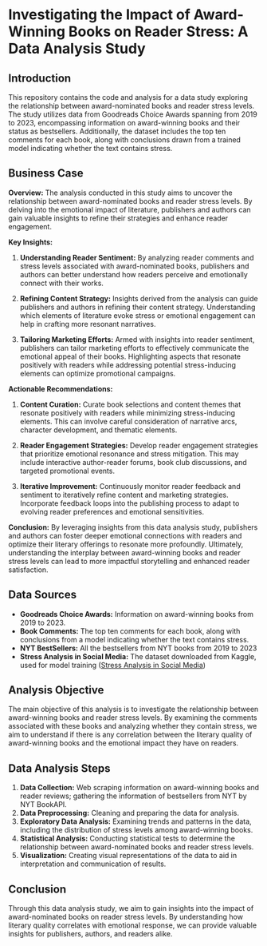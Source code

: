 # Investigating the Impact of Award-Winning Books on Reader Stress: A Data Analysis Study

## Introduction
This repository contains the code and analysis for a data study exploring the relationship between award-nominated books and reader stress levels. The study utilizes data from Goodreads Choice Awards spanning from 2019 to 2023, encompassing information on award-winning books and their status as bestsellers. Additionally, the dataset includes the top ten comments for each book, along with conclusions drawn from a trained model indicating whether the text contains stress.

## Business Case
**Overview:**
The analysis conducted in this study aims to uncover the relationship between award-nominated books and reader stress levels. By delving into the emotional impact of literature, publishers and authors can gain valuable insights to refine their strategies and enhance reader engagement.

**Key Insights:**
1. **Understanding Reader Sentiment:** By analyzing reader comments and stress levels associated with award-nominated books, publishers and authors can better understand how readers perceive and emotionally connect with their works.
  
2. **Refining Content Strategy:** Insights derived from the analysis can guide publishers and authors in refining their content strategy. Understanding which elements of literature evoke stress or emotional engagement can help in crafting more resonant narratives.

3. **Tailoring Marketing Efforts:** Armed with insights into reader sentiment, publishers can tailor marketing efforts to effectively communicate the emotional appeal of their books. Highlighting aspects that resonate positively with readers while addressing potential stress-inducing elements can optimize promotional campaigns.

**Actionable Recommendations:**
1. **Content Curation:** Curate book selections and content themes that resonate positively with readers while minimizing stress-inducing elements. This can involve careful consideration of narrative arcs, character development, and thematic elements.

2. **Reader Engagement Strategies:** Develop reader engagement strategies that prioritize emotional resonance and stress mitigation. This may include interactive author-reader forums, book club discussions, and targeted promotional events.

3. **Iterative Improvement:** Continuously monitor reader feedback and sentiment to iteratively refine content and marketing strategies. Incorporate feedback loops into the publishing process to adapt to evolving reader preferences and emotional sensitivities.

**Conclusion:** By leveraging insights from this data analysis study, publishers and authors can foster deeper emotional connections with readers and optimize their literary offerings to resonate more profoundly. Ultimately, understanding the interplay between award-winning books and reader stress levels can lead to more impactful storytelling and enhanced reader satisfaction.

## Data Sources
- **Goodreads Choice Awards:** Information on award-winning books from 2019 to 2023.
- **Book Comments:** The top ten comments for each book, along with conclusions from a model indicating whether the text contains stress.
- **NYT BestSellers:** All the bestsellers from NYT books from 2019 to 2023
- **Stress Analysis in Social Media:** The dataset downloaded from Kaggle, used for model training ([Stress Analysis in Social Media](https://www.kaggle.com/datasets/ruchi798/stress-analysis-in-social-media))

## Analysis Objective
The main objective of this analysis is to investigate the relationship between award-winning books and reader stress levels. By examining the comments associated with these books and analyzing whether they contain stress, we aim to understand if there is any correlation between the literary quality of award-winning books and the emotional impact they have on readers.

## Data Analysis Steps
1. **Data Collection:** Web scraping information on award-winning books and reader reviews; gathering the information of bestsellers from NYT by NYT BookAPI.
2. **Data Preprocessing:** Cleaning and preparing the data for analysis.
3. **Exploratory Data Analysis:** Examining trends and patterns in the data, including the distribution of stress levels among award-winning books.
4. **Statistical Analysis:** Conducting statistical tests to determine the relationship between award-nominated books and reader stress levels.
5. **Visualization:** Creating visual representations of the data to aid in interpretation and communication of results.

## Conclusion
Through this data analysis study, we aim to gain insights into the impact of award-nominated books on reader stress levels. By understanding how literary quality correlates with emotional response, we can provide valuable insights for publishers, authors, and readers alike.


